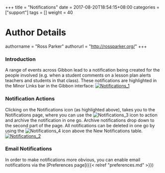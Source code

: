 +++
title = "Notifications"
date = 2017-08-20T18:54:15+08:00
categories = ["support"]
tags = []
weight = 40
# Author Details
authorname = "Ross Parker"
authorurl = "http://rossparker.org/"
+++

### Introduction

A range of events across Gibbon lead to a notification being created for the people involved (e.g. when a student comments on a lesson plan alerts teachers and students in that class). These notifications are highlighted in the Minor Links bar in the Gibbon interface: [![Notifications_1](https://gibbonedu.org/wp-content/uploads/2015/08/Notifications_1-1024x223.png)](https://gibbonedu.org/wp-content/uploads/2015/08/Notifications_1.png)

### Notification Actions

Clicking on the Notifications icon (as highlighted above), takes you to the Notifications page, where you can use the ![Notifications_3](https://gibbonedu.org/wp-content/uploads/2015/08/Notifications_3.png?classes=inline) icon to action and archive the notification in one go. Archive notifications drop down to the second part of the page. All notifications can be deleted in one go by using the ![Notifications_4](https://gibbonedu.org/wp-content/uploads/2015/08/Notifications_4.png?classes=inline) icon above the New Notifications table. [![Notifications_2](https://gibbonedu.org/wp-content/uploads/2015/08/Notifications_2-1024x659.png)](https://gibbonedu.org/wp-content/uploads/2015/08/Notifications_2.png)

### Email Notifications

In order to make notifications more obvious, you can enable email notifications via the [Preferences page]({{< relref "preferences.md" >}})
